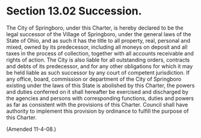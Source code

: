 Section 13.02 Succession.
=========================

The City of Springboro, under this Charter, is hereby declared to be the
legal successor of the Village of Springboro, under the general laws of
the State of Ohio, and as such it has the title to all property, real,
personal and mixed, owned by its predecessor, including all moneys on
deposit and all taxes in the process of collection, together with all
accounts receivable and rights of action. The City is also liable for
all outstanding orders, contracts and debts of its predecessor, and for
any other obligations for which it may be held liable as such successor
by any court of competent jurisdiction. If any office, board, commission
or department of the City of Springboro existing under the laws of this
State is abolished by this Charter, the powers and duties conferred on
it shall hereafter be exercised and discharged by the agencies and
persons with corresponding functions, duties and powers as far as
consistent with the provisions of this Charter. Council shall have
authority to implement this provision by ordinance to fulfill the
purpose of this Charter.

(Amended 11-4-08.)
